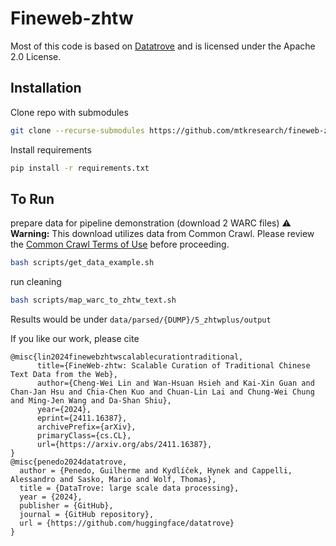 # Fineweb-zhtw

Most of this code is based on [Datatrove](https://github.com/huggingface/datatrove) and is licensed under the Apache 2.0 License.

## Installation
Clone repo with submodules
```bash
git clone --recurse-submodules https://github.com/mtkresearch/fineweb-zhtw.git
```

Install requirements
```bash
pip install -r requirements.txt
```

## To Run

prepare data for pipeline demonstration (download 2 WARC files)
⚠️ **Warning:** This download utilizes data from Common Crawl. Please review the [Common Crawl Terms of Use](https://commoncrawl.org/terms-of-use) before proceeding.

```bash
bash scripts/get_data_example.sh
```

run cleaning
```bash
bash scripts/map_warc_to_zhtw_text.sh
```
Results would be under `data/parsed/{DUMP}/5_zhtwplus/output`

If you like our work, please cite
```
@misc{lin2024finewebzhtwscalablecurationtraditional,
      title={FineWeb-zhtw: Scalable Curation of Traditional Chinese Text Data from the Web}, 
      author={Cheng-Wei Lin and Wan-Hsuan Hsieh and Kai-Xin Guan and Chan-Jan Hsu and Chia-Chen Kuo and Chuan-Lin Lai and Chung-Wei Chung and Ming-Jen Wang and Da-Shan Shiu},
      year={2024},
      eprint={2411.16387},
      archivePrefix={arXiv},
      primaryClass={cs.CL},
      url={https://arxiv.org/abs/2411.16387}, 
}
@misc{penedo2024datatrove,
  author = {Penedo, Guilherme and Kydlíček, Hynek and Cappelli, Alessandro and Sasko, Mario and Wolf, Thomas},
  title = {DataTrove: large scale data processing},
  year = {2024},
  publisher = {GitHub},
  journal = {GitHub repository},
  url = {https://github.com/huggingface/datatrove}
}
```

